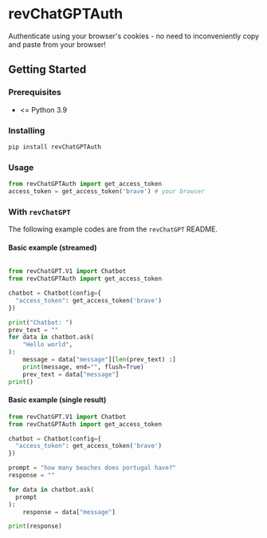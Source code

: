 # revChatGPTAuth

Authenticate using your browser's cookies - no need to inconveniently copy and paste from your browser!

## Getting Started

### Prerequisites

- <= Python 3.9

### Installing

```bash
pip install revChatGPTAuth
```

### Usage

```python
from revChatGPTAuth import get_access_token
access_token = get_access_token('brave') # your browser
```

### With `revChatGPT`

The following example codes are from the `revChatGPT` README.

#### Basic example (streamed)

```python

from revChatGPT.V1 import Chatbot
from revChatGPTAuth import get_access_token

chatbot = Chatbot(config={
  "access_token": get_access_token('brave')
})

print("Chatbot: ")
prev_text = ""
for data in chatbot.ask(
    "Hello world",
):
    message = data["message"][len(prev_text) :]
    print(message, end="", flush=True)
    prev_text = data["message"]
print()
```

#### Basic example (single result)

```python
from revChatGPT.V1 import Chatbot
from revChatGPTAuth import get_access_token

chatbot = Chatbot(config={
  "access_token": get_access_token('brave')
})

prompt = "how many beaches does portugal have?"
response = ""

for data in chatbot.ask(
  prompt
):
    response = data["message"]

print(response)
```
